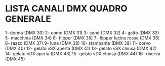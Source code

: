 # LISTA CANALI DMX QUADRO GENERALE

 1- donna                 (DMX 30)
 2- uomo                  (DMX 31)
 3- cane                  (DMX 32)
 4- gatto                 (DMX 33)
 5- macchina              (DMX 34)
 6- flipper               (DMX 35)
 7- flipper lucine rosse  (DMX 36)
 8- razzo                 (DMX 37)
 9- luna                  (DMX 38)
 10- stampante            (DMX 39)
 11- corvo                (DMX 40)
 12- gelato vSX aperta    (DMX 41)
 13- gelato vSX chiusa    (DMX 42)
 14- gelato vDX aperta    (DMX 43)
 15- gelato vDX chiusa    (DMX 44)
 16- riserva              (DMX 45)
